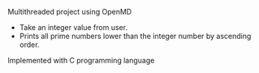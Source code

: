 Multithreaded project using OpenMD
 
  - Take an integer value from user.
  - Prints all prime numbers lower than the integer number by ascending order.

Implemented with C programming language

